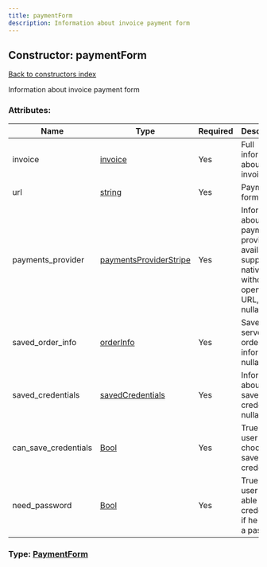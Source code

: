 ```yaml
---
title: paymentForm
description: Information about invoice payment form
---
```

## Constructor: paymentForm  
[Back to constructors index](index.md)



Information about invoice payment form

### Attributes:

| Name     |    Type       | Required | Description |
|----------|---------------|----------|-------------|
|invoice|[invoice](../constructors/invoice.md) | Yes|Full information about the invoice|
|url|[string](../types/string.md) | Yes|Payment form URL|
|payments\_provider|[paymentsProviderStripe](../constructors/paymentsProviderStripe.md) | Yes|Information about payment provider if available, to support it natively without opening the URL, nullable|
|saved\_order\_info|[orderInfo](../constructors/orderInfo.md) | Yes|Saved server-side order information, nullable|
|saved\_credentials|[savedCredentials](../constructors/savedCredentials.md) | Yes|Information about saved card credentials, nullable|
|can\_save\_credentials|[Bool](../types/Bool.md) | Yes|True, if the user can choose to save credentials|
|need\_password|[Bool](../types/Bool.md) | Yes|True, if the user will be able to save credentials if he set up a password|



### Type: [PaymentForm](../types/PaymentForm.md)



